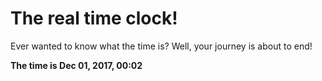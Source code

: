 # The real time clock!

Ever wanted to know what the time is? Well, your journey is about to end!

**The time is Dec 01, 2017, 00:02**